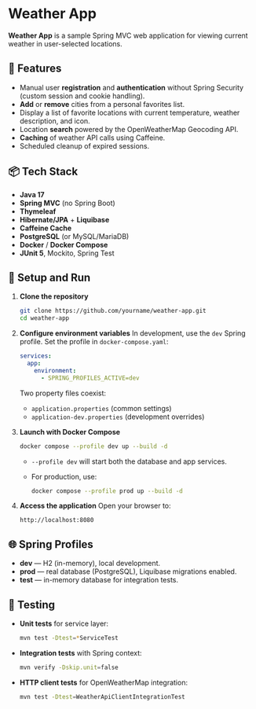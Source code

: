 # Weather App

**Weather App** is a sample Spring MVC web application for viewing current weather in user-selected locations.

## 🚀 Features

* Manual user **registration** and **authentication** without Spring Security (custom session and cookie handling).
* **Add** or **remove** cities from a personal favorites list.
* Display a list of favorite locations with current temperature, weather description, and icon.
* Location **search** powered by the OpenWeatherMap Geocoding API.
* **Caching** of weather API calls using Caffeine.
* Scheduled cleanup of expired sessions.

## 📦 Tech Stack

* **Java 17**
* **Spring MVC** (no Spring Boot)
* **Thymeleaf**
* **Hibernate/JPA** + **Liquibase**
* **Caffeine Cache**
* **PostgreSQL** (or MySQL/MariaDB)
* **Docker** / **Docker Compose**
* **JUnit 5**, Mockito, Spring Test

## 🔧 Setup and Run

1. **Clone the repository**

   ```bash
   git clone https://github.com/yourname/weather-app.git
   cd weather-app
   ```

2. **Configure environment variables**
   In development, use the `dev` Spring profile. Set the profile in `docker-compose.yaml`:

   ```yaml
   services:
     app:
       environment:
         - SPRING_PROFILES_ACTIVE=dev
   ```

   Two property files coexist:

    * `application.properties` (common settings)
    * `application-dev.properties` (development overrides)

3. **Launch with Docker Compose**

   ```bash
   docker compose --profile dev up --build -d
   ```

    * `--profile dev` will start both the database and app services.
    * For production, use:

      ```bash
      docker compose --profile prod up --build -d
      ```

4. **Access the application**
   Open your browser to:

   ```
   http://localhost:8080
   ```

## 🌐 Spring Profiles

* **dev** — H2 (in-memory), local development.
* **prod** — real database (PostgreSQL), Liquibase migrations enabled.
* **test** — in-memory database for integration tests.

## 🧪 Testing

* **Unit tests** for service layer:

  ```bash
  mvn test -Dtest=*ServiceTest
  ```
* **Integration tests** with Spring context:

  ```bash
  mvn verify -Dskip.unit=false
  ```
* **HTTP client tests** for OpenWeatherMap integration:

  ```bash
  mvn test -Dtest=WeatherApiClientIntegrationTest
  ```